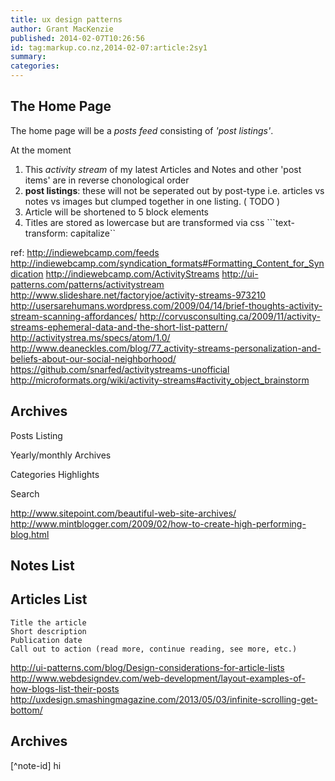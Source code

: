 ```yaml
---
title: ux design patterns
author: Grant MacKenzie
published: 2014-02-07T10:26:56
id: tag:markup.co.nz,2014-02-07:article:2sy1
summary:
categories:
---
```


The Home Page
-------------

The home page will be a  *posts feed* consisting of *'post listings'*.

At the moment

1. This *activity stream* of my latest Articles and Notes and other 'post items' are in reverse
chonological order
2. **post listings**:  these will not be seperated out by post-type i.e. articles vs
notes vs images but clumped together in one listing. ( TODO )
3. Article will be shortened to 5 block elements
4. Titles are stored as lowercase  but are transformed via css ```text-transform: capitalize``



ref:
http://indiewebcamp.com/feeds
http://indiewebcamp.com/syndication_formats#Formatting_Content_for_Syndication
http://indiewebcamp.com/ActivityStreams
http://ui-patterns.com/patterns/activitystream
http://www.slideshare.net/factoryjoe/activity-streams-973210
http://usersarehumans.wordpress.com/2009/04/14/brief-thoughts-activity-stream-scanning-affordances/
http://corvusconsulting.ca/2009/11/activity-streams-ephemeral-data-and-the-short-list-pattern/
http://activitystrea.ms/specs/atom/1.0/
http://www.deaneckles.com/blog/77_activity-streams-personalization-and-beliefs-about-our-social-neighborhood/
https://github.com/snarfed/activitystreams-unofficial
http://microformats.org/wiki/activity-streams#activity_object_brainstorm


Archives
--------



Posts Listing


Yearly/monthly Archives

Categories Highlights


Search




http://www.sitepoint.com/beautiful-web-site-archives/
http://www.mintblogger.com/2009/02/how-to-create-high-performing-blog.html



Notes List
-----------



Articles List
-------------

    Title the article
    Short description
    Publication date
    Call out to action (read more, continue reading, see more, etc.)





http://ui-patterns.com/blog/Design-considerations-for-article-lists
http://www.webdesigndev.com/web-development/layout-examples-of-how-blogs-list-their-posts
http://uxdesign.smashingmagazine.com/2013/05/03/infinite-scrolling-get-bottom/


Archives
--------





 [^note-id] hi
